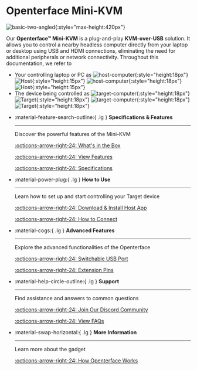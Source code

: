 # Openterface Mini-KVM

![basic-two-angled](/images/product/basic-two-angled.jpg){:style="max-height:420px"}

Our **Openterface™ Mini-KVM** is a plug-and-play **KVM-over-USB** solution. It allows you to control a nearby headless computer directly from your laptop or desktop using USB and HDMI connections, eliminating the need for additional peripherals or network connectivity. Throughout this documentation, we refer to

- Your controlling laptop or PC as ![host-computer](/images/shell-icons/host-computer.svg#only-light){:style="height:18px"} ![Host](/images/shell-icons/host.svg#only-light){:style="height:15px"} ![host-computer](/images/shell-icons/host-computer_1.svg#only-dark){:style="height:18px"} ![Host](/images/shell-icons/host_1.svg#only-dark){:style="height:15px"}
- The device being controlled as ![target-computer](/images/shell-icons/target-computer.svg#only-light){:style="height:18px"} ![Target](/images/shell-icons/target.svg#only-light){:style="height:18px"} ![target-computer](/images/shell-icons/target-computer_1.svg#only-dark){:style="height:18px"} ![Target](/images/shell-icons/target_1.svg#only-dark){:style="height:18px"}

<div class="grid cards" markdown>

-   :material-feature-search-outline:{ .lg } __Specifications & Features__

    ---

    Discover the powerful features of the Mini-KVM

    [:octicons-arrow-right-24: What's in the Box](/product/minikvm/whats-in-the-box/)

    [:octicons-arrow-right-24: View Features](/product/minikvm/features)

    [:octicons-arrow-right-24: Specifications](/product/minikvm/specifications)

-   :material-power-plug:{ .lg } __How to Use__

    ---

    Learn how to set up and start controlling your Target device

    [:octicons-arrow-right-24: Download & Install Host App](/app)

    [:octicons-arrow-right-24: How to Connect](/product/minikvm/how-to-connect)

-   :material-cogs:{ .lg } __Advanced Features__

    ---

    Explore the advanced functionalities of the Openterface

    [:octicons-arrow-right-24: Switchable USB Port](/product/minikvm/usb-switch)

    [:octicons-arrow-right-24: Extension Pins](/product/minikvm/extension-pins)

-   :material-help-circle-outline:{ .lg } __Support__

    ---

    Find assistance and answers to common questions

    [:octicons-arrow-right-24: Join Our Discord Community](/discord)
    
    [:octicons-arrow-right-24: View FAQs](/faq)
    
-   :material-swap-horizontal:{ .lg } __More Information__

    ---

    Learn more about the gadget

    [:octicons-arrow-right-24: How Openterface Works](/product/minikvm/how-it-works)

</div>